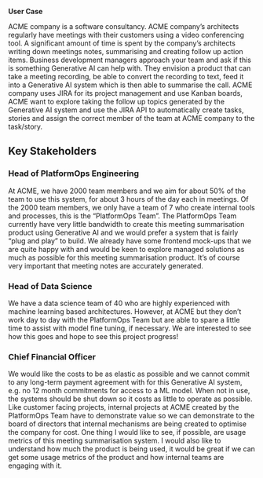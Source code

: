 **User Case**

ACME company is a software consultancy. ACME company’s architects regularly have meetings with their customers using a 
video conferencing tool. A significant amount of time is spent by the company’s architects writing down meetings notes, 
summarising and creating follow up action items. Business development managers approach your team and ask if this is 
something Generative AI can help with. They envision a product that can take a meeting recording, be able to convert the 
recording to text, feed it into a Generative AI system which is then able to summarise the call. ACME company uses JIRA for 
its project management and use Kanban boards, ACME want to explore taking the follow up topics generated by the 
Generative AI system and use the JIRA API to automatically create tasks, stories and assign the correct member of the team 
at ACME company to the task/story. 

## Key Stakeholders

### Head of PlatformOps Engineering
At ACME, we have 2000 team members and we aim for about 50% of the team to use this system, for about 3 hours of the 
day each in meetings. Of the 2000 team members, we only have a team of 7 who create internal tools and processes, this is 
the “PlatformOps Team”. The PlatformOps Team currently have very little bandwidth to create this meeting summarisation 
product using Generative AI and we would prefer a system that is fairly “plug and play” to build. We already have some 
frontend mock-ups that we are quite happy with and would be keen to explore managed solutions as much as possible for 
this meeting summarisation product. It’s of course very important that meeting notes are accurately generated.

### Head of Data Science

We have a data science team of 40 who are highly experienced with machine learning based architectures. However, at ACME
but they don’t work day to day with the PlatformOps Team but are able to spare a little time to assist with model fine tuning, 
if necessary. We are interested to see how this goes and hope to see this project progress!

### Chief Financial Officer

We would like the costs to be as elastic as possible and we cannot commit to any long-term payment agreement with for this 
Generative AI system, e.g. no 12 month commitments for access to a ML model. When not in use, the systems should be shut
down so it costs as little to operate as possible. Like customer facing projects, internal projects at ACME created by the 
PlatformOps Team have to demonstrate value so we can demonstrate to the board of directors that internal mechanisms are 
being created to optimise the company for cost. One thing I would like to see, if possible, are usage metrics of this meeting 
summarisation system. I would also like to understand how much the product is being used, it would be great if we can get 
some usage metrics of the product and how internal teams are engaging with it.